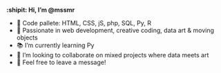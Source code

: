 **:shipit: Hi, I’m @mssmr**
- :art: Code pallete: HTML, CSS, jS, php, SQL, Py, R
- :construction_worker: Passionate in web development, creative coding, data art & moving objects
- :books: I’m currently learning Py
- :space_invader: I’m looking to collaborate on mixed projects where data meets art
- :postal_horn: Feel free to leave a message!

<!---
mssmr/mssmr is a ✨ special ✨ repository because its `README.md` (this file) appears on your GitHub profile.
You can click the Preview link to take a look at your changes.
--->
